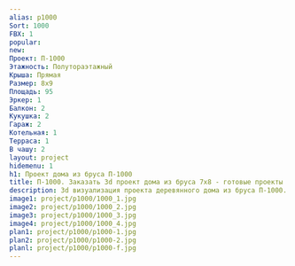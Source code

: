 ```yaml
---
alias: p1000
Sort: 1000
FBX: 1
popular: 
new: 
Проект: П-1000
Этажность: Полутораэтажный
Крыша: Прямая
Размер: 8х9
Площадь: 95
Эркер: 1
Балкон: 2
Кукушка: 2
Гараж: 2
Котельная: 1
Терраса: 1
В чашу: 2
layout: project
hidemenu: 1
h1: Проект дома из бруса П-1000
title: П-1000. Заказать 3d проект дома из бруса 7х8 - готовые проекты
description: 3d визуализация проекта деревянного дома из бруса П-1000. Площадь 95 м2, размер 7х8. Вы можете внести любые изменения в проект.
image1: project/p1000/1000_1.jpg
image2: project/p1000/1000_2.jpg
image3: project/p1000/1000_3.jpg
image4: project/p1000/1000_4.jpg
plan1: project/p1000/p1000-1.jpg
plan2: project/p1000/p1000-2.jpg
planl: project/p1000/p1000-f.jpg
---
```

